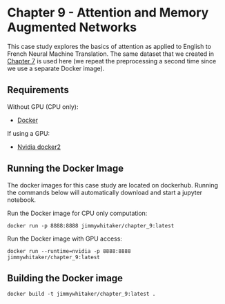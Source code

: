 # Chapter 9 - Attention and Memory Augmented Networks
This case study explores the basics of attention as applied to English to French Neural Machine Translation. The same dataset that we created in [Chapter 7](https://github.com/SpringerNLP/Chapter7) is used here (we repeat the preprocessing a second time since we use a separate Docker image).

## Requirements
Without GPU (CPU only):
* [Docker](https://docs.docker.com/install/) 

If using a GPU: 
* [Nvidia docker2](https://github.com/nvidia/nvidia-docker/wiki/Installation-(version-2.0)#installing-version-20)

## Running the Docker Image
The docker images for this case study are located on dockerhub. Running the commands below will automatically download and start a jupyter notebook.

Run the Docker image for CPU only computation:
```
docker run -p 8888:8888 jimmywhitaker/chapter_9:latest
```

Run the Docker image with GPU access: 
```
docker run --runtime=nvidia -p 8888:8888 jimmywhitaker/chapter_9:latest
```

## Building the Docker image
```
docker build -t jimmywhitaker/chapter_9:latest .
```